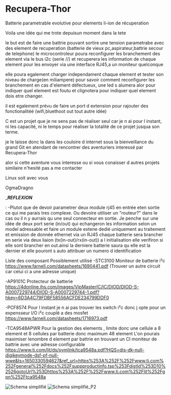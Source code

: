 # Recupera-Thor
Batterie parametrable evolutive pour elements li-ion de récuperation

Voila une idée qui me trote depuisun moment dans la tete

le but est de faire une battrie pouvant sortire une tension parametrabe avec des element de recuperation (batterie de vieux pc,aspirateur,battrie secour de telephone)
le microcontroleur poura  reconfigurer les branchement des element via le bus i2c (serie //) et recuperera les information de chaque element pour les envoyer
via une interface RJ45,a un moniteur quelconque

elle poura egalement charger independament chaque element et tester son niveau de charge(en miliampere) pour savoir comment reconfigurer les branchement en
cas d'element défectueux, une led s alumera alor pour indiquer quel element est foutu et clignotera pour indiquer quel element dois etre changer.

il est egalement prévu de faire un port d extension pour rajouter des fonctionalitéé (wifi,bluethoot out tout autre idée)

C est un projet que je ne  sens pas de réaliser seul car je n ai pour l instant, ni les capacité, ni le temps pour réaliser la totalité de ce projet 
jusqua son terme.

je le laisse donc la dans les couloire d internet sous la bienveillance du grand Git en atendant de rencontrer des aventuriers interessé par Recupera-Thor

alor si cette aventure vous interesse ou si vous conaisser d autres projets similaire n'hesité pas a me contacter

Linux soit avec vous

OgmaDragno

________REFLEXION_______

<Comunication entre battrie>:
-Plutot que de devoir parametrer deux module rj45 en entrée eten sortie ce qui me parais tres complexe. Ou devoire utiliser un "routeur?" dans le cas ou il n y aurrais qu une seul connecteur en sortie.
Je penche sur une idée de deux port serie (in/out) qui echangeron les information selon un model adressable et faire un module extene dedié uniquement au traitement et emission de donnée ethernet via un RJ45
chaque batterie sera brancher en serie via deux liaion (tx(in-out)/rx(in-out))
a l initialisation elle verifiron si elle sont brancher en out.ainsi la derniere batterie saura qu elle est la  dernier et elle pouront s auto attribuer un numero d identification



Liste des composant Possiblement utilisé
-STC3100 Moniteur de batterie i²c 
https://www.farnell.com/datasheets/1690441.pdf (Trouver un autre circuit car celui ci a une adresse unique)

-AP9101C Protecteur de batterie   
https://4donline.ihs.com/images/VipMasterIC/IC/DIOD/DIOD-S-A0007229744/DIOD-S-A0007229744-1.pdf?hkey=6D3A4C79FDBF58556ACFDE234799DDF0

-PCF8574 Pour l instant je n ai pas trouver les switch i²c donc j opte pour un expensseur I/O i²c couplé a des mosfet
https://www.farnell.com/datasheets/1716973.pdf

-TCA9548APWR Pour la gestion des elements , limite donc une cellule a 8 element et 8 cellules par batterie donc maximum 48 element
             L'on pourais maximiser lenombre d element par battrie en trouvant un CI moniteur de battrie avec une adresse configurable
https://www.ti.com/lit/ds/symlink/tca9548a.pdf?HQS=dis-dk-null-digikeymode-dsf-pf-null-wwe&ts=1650330594627&ref_url=https%253A%252F%252Fwww.ti.com%252Fgeneral%252Fdocs%252Fsuppproductinfo.tsp%253FdistId%253D10%2526gotoUrl%253Dhttps%253A%252F%252Fwww.ti.com%252Flit%252Fgpn%252Ftca9548a

![Schema simplifié](https://user-images.githubusercontent.com/80761004/162025851-89bb9339-a26e-488d-9d7f-797600614c27.jpg)
![Schema simplifié_P2](https://user-images.githubusercontent.com/80761004/162025866-c2effa08-0e3d-4671-84cc-094f17a46043.jpg)
